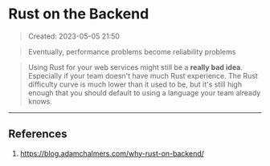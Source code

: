 # Rust on the Backend
> Created: 2023-05-05 21:50

> Eventually, performance problems become reliability problems

> Using Rust for your web services might still be a **really bad idea**. Especially if your team doesn't have much Rust experience. The Rust difficulty curve is much lower than it used to be, but it's still high enough that you should default to using a language your team already knows.



----

## References
1. https://blog.adamchalmers.com/why-rust-on-backend/